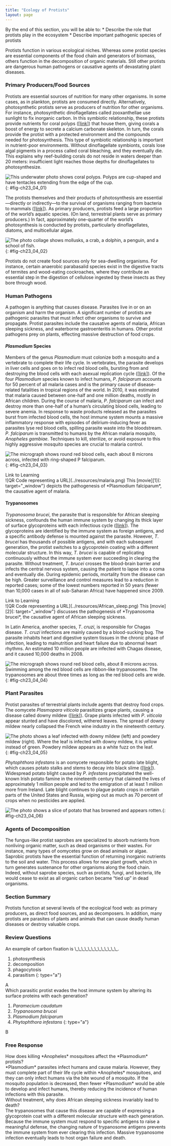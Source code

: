 ```yaml
---
title: "Ecology of Protists"
layout: page
---
```



<div data-type="abstract" markdown="1">
By the end of this section, you will be able to:
* Describe the role that protists play in the ecosystem
* Describe important pathogenic species of protists

</div>

Protists function in various ecological niches. Whereas some protist species are essential components of the food chain and generators of biomass, others function in the decomposition of organic materials. Still other protists are dangerous human pathogens or causative agents of devastating plant diseases.

### Primary Producers/Food Sources

Protists are essential sources of nutrition for many other organisms. In some cases, as in plankton, protists are consumed directly. Alternatively, photosynthetic protists serve as producers of nutrition for other organisms. For instance, photosynthetic dinoflagellates called zooxanthellae use sunlight to fix inorganic carbon. In this symbiotic relationship, these protists provide nutrients for coral polyps ([\[link\]](#fig-ch23_04_01)) that house them, giving corals a boost of energy to secrete a calcium carbonate skeleton. In turn, the corals provide the protist with a protected environment and the compounds needed for photosynthesis. This type of symbiotic relationship is important in nutrient-poor environments. Without dinoflagellate symbionts, corals lose algal pigments in a process called coral bleaching, and they eventually die. This explains why reef-building corals do not reside in waters deeper than 20 meters: insufficient light reaches those depths for dinoflagellates to photosynthesize.

 ![This underwater photo shows coral polyps. Polyps are cup-shaped and have tentacles extending from the edge of the cup.](../resources/Figure_23_04_01.jpg "Coral polyps obtain nutrition through a symbiotic relationship with dinoflagellates."){: #fig-ch23_04_01}

The protists themselves and their products of photosynthesis are essential—directly or indirectly—to the survival of organisms ranging from bacteria to mammals ([\[link\]](#fig-ch23_04_02)). As primary producers, protists feed a large proportion of the world’s aquatic species. (On land, terrestrial plants serve as primary producers.) In fact, approximately one-quarter of the world’s photosynthesis is conducted by protists, particularly dinoflagellates, diatoms, and multicellular algae.

 ![The photo collage shows mollusks, a crab, a dolphin, a penguin, and a school of fish.](../resources/Figure_23_04_02abcde.jpg "Virtually all aquatic organisms depend directly or indirectly on protists for food. (credit &#x201C;mollusks&#x201D;: modification of work by Craig Stihler, USFWS; credit &#x201C;crab&#x201D;: modification of work by David Berkowitz; credit &#x201C;dolphin&#x201D;: modification of work by Mike Baird; credit &#x201C;fish&#x201D;: modification of work by Tim Sheerman-Chase; credit &#x201C;penguin&#x201D;: modification of work by Aaron Logan)"){: #fig-ch23_04_02}

Protists do not create food sources only for sea-dwelling organisms. For instance, certain anaerobic parabasalid species exist in the digestive tracts of termites and wood-eating cockroaches, where they contribute an essential step in the digestion of cellulose ingested by these insects as they bore through wood.

### Human Pathogens

A pathogen is anything that causes disease. Parasites live in or on an organism and harm the organism. A significant number of protists are pathogenic parasites that must infect other organisms to survive and propagate. Protist parasites include the causative agents of malaria, African sleeping sickness, and waterborne gastroenteritis in humans. Other protist pathogens prey on plants, effecting massive destruction of food crops.

#### *Plasmodium* Species

Members of the genus *Plasmodium* must colonize both a mosquito and a vertebrate to complete their life cycle. In vertebrates, the parasite develops in liver cells and goes on to infect red blood cells, bursting from and destroying the blood cells with each asexual replication cycle ([\[link\]](#fig-ch23_04_03)). Of the four *Plasmodium* species known to infect humans, *P*.<em> falciparum</em> accounts for 50 percent of all malaria cases and is the primary cause of disease-related fatalities in tropical regions of the world. In 2010, it was estimated that malaria caused between one-half and one million deaths, mostly in African children. During the course of malaria, *P*.<em> falciparum</em> can infect and destroy more than one-half of a human’s circulating blood cells, leading to severe anemia. In response to waste products released as the parasites burst from infected blood cells, the host immune system mounts a massive inflammatory response with episodes of delirium-inducing fever as parasites lyse red blood cells, spilling parasite waste into the bloodstream. *P*.<em> falciparum</em> is transmitted to humans by the African malaria mosquito, *Anopheles gambiae*. Techniques to kill, sterilize, or avoid exposure to this highly aggressive mosquito species are crucial to malaria control.

 ![The micrograph shows round red blood cells, each about 8 microns across, infected with ring-shaped P falciparum.](../resources/Figure_23_04_03.jpg "Red blood cells are shown to be infected with P. falciparum, the causative agent of malaria. In this light microscopic image taken using a 100&#xD7; oil immersion lens, the ring-shaped P. falciparum stains purple. (credit: modification of work by Michael Zahniser; scale-bar data from Matt Russell)"){: #fig-ch23_04_03}

<div data-type="note" data-has-label="true" class="interactive" data-label="" markdown="1">
<div data-type="title">
Link to Learning
</div>
<span data-type="media" data-alt="QR Code representing a URL"> ![QR Code representing a URL](../resources/malaria.png) </span>
This [movie][1]{: target="_window"} depicts the pathogenesis of *Plasmodium falciparum*, the causative agent of malaria.

</div>

#### Trypanosomes

*Trypanosoma brucei*, the parasite that is responsible for African sleeping sickness, confounds the human immune system by changing its thick layer of surface glycoproteins with each infectious cycle ([\[link\]](#fig-ch23_04_04)). The glycoproteins are identified by the immune system as foreign antigens, and a specific antibody defense is mounted against the parasite. However, *T*.<em> brucei</em> has thousands of possible antigens, and with each subsequent generation, the protist switches to a glycoprotein coating with a different molecular structure. In this way, *T*.<em> brucei</em> is capable of replicating continuously without the immune system ever succeeding in clearing the parasite. Without treatment, *T*.<em> brucei</em> crosses the blood-brain barrier and infects the central nervous system, causing the patient to lapse into a coma and eventually die. During epidemic periods, mortality from the disease can be high. Greater surveillance and control measures lead to a reduction in reported cases; some of the lowest numbers reported in 50 years (fewer than 10,000 cases in all of sub-Saharan Africa) have happened since 2009.

<div data-type="note" data-has-label="true" class="interactive" data-label="" markdown="1">
<div data-type="title">
Link to Learning
</div>
<span data-type="media" data-alt="QR Code representing a URL"> ![QR Code representing a URL](../resources/African_sleep.png) </span>
This [movie][2]{: target="_window"} discusses the pathogenesis of *Trypanosoma brucei*, the causative agent of African sleeping sickness.

</div>

In Latin America, another species, *T*.<em> cruzi</em>, is responsible for Chagas disease. *T*.<em> cruzi</em> infections are mainly caused by a blood-sucking bug. The parasite inhabits heart and digestive system tissues in the chronic phase of infection, leading to malnutrition and heart failure due to abnormal heart rhythms. An estimated 10 million people are infected with Chagas disease, and it caused 10,000 deaths in 2008.

 ![The micrograph shows round red blood cells, about 8 microns across. Swimming among the red blood cells are ribbon-like trypanosomes. The trypanosomes are about three times as long as the red blood cells are wide.](../resources/Figure_23_04_04.jpg "Trypanosomes are shown among red blood cells. (credit: modification of work by Dr. Myron G. Shultz; scale-bar data from Matt Russell)"){: #fig-ch23_04_04}

### Plant Parasites

Protist parasites of terrestrial plants include agents that destroy food crops. The oomycete *Plasmopara viticola* parasitizes grape plants, causing a disease called downy mildew ([\[link\]](#fig-ch23_04_05)). Grape plants infected with *P*.<em> viticola</em> appear stunted and have discolored, withered leaves. The spread of downy mildew nearly collapsed the French wine industry in the nineteenth century.

 ![The photo shows a leaf infected with downy mildew (left) and powdery mildew (right). Where the leaf is infected with downy mildew, it is yellow instead of green. Powdery mildew appears as a white fuzz on the leaf.](../resources/Figure_23_04_05.jpg "Both downy and powdery mildews on this grape leaf are caused by an infection of P. viticola. (credit: modification of work by USDA)"){: #fig-ch23_04_05}

*Phytophthora infestans* is an oomycete responsible for potato late blight, which causes potato stalks and stems to decay into black slime ([\[link\]](#fig-ch23_04_06)). Widespread potato blight caused by *P*.<em> infestans</em> precipitated the well-known Irish potato famine in the nineteenth century that claimed the lives of approximately 1 million people and led to the emigration of at least 1 million more from Ireland. Late blight continues to plague potato crops in certain parts of the United States and Russia, wiping out as much as 70 percent of crops when no pesticides are applied.

 ![The photo shows a slice of potato that has browned and appears rotten.](../resources/Figure_23_04_06.jpg "These unappetizing remnants result from an infection with P. infestans, the causative agent of potato late blight. (credit: USDA)"){: #fig-ch23_04_06}

### Agents of Decomposition

The fungus-like protist saprobes are specialized to absorb nutrients from nonliving organic matter, such as dead organisms or their wastes. For instance, many types of oomycetes grow on dead animals or algae. Saprobic protists have the essential function of returning inorganic nutrients to the soil and water. This process allows for new plant growth, which in turn generates sustenance for other organisms along the food chain. Indeed, without saprobe species, such as protists, fungi, and bacteria, life would cease to exist as all organic carbon became “tied up” in dead organisms.

### Section Summary

Protists function at several levels of the ecological food web: as primary producers, as direct food sources, and as decomposers. In addition, many protists are parasites of plants and animals that can cause deadly human diseases or destroy valuable crops.

### Review Questions

<div data-type="exercise">
<div data-type="problem" markdown="1">
An example of carbon fixation is \_\_\_\_\_\_\_\_\_\_\_\_\_.

1.  photosynthesis
2.  decomposition
3.  phagocytosis
4.  parasitism
{: type="a"}

</div>
<div data-type="solution" markdown="1">
A

</div>
</div>

<div data-type="exercise">
<div data-type="problem" markdown="1">
Which parasitic protist evades the host immune system by altering its surface proteins with each generation?

1.  *Paramecium caudatum*
2.  *Trypanosoma brucei*
3.  *Plasmodium falciparum*
4.  *Phytophthora infestans*
{: type="a"}

</div>
<div data-type="solution" markdown="1">
B

</div>
</div>

### Free Response

<div data-type="exercise">
<div data-type="problem" markdown="1">
How does killing *Anopheles* mosquitoes affect the *Plasmodium* protists?

</div>
<div data-type="solution" markdown="1">
*Plasmodium* parasites infect humans and cause malaria. However, they must complete part of their life cycle within *Anopheles* mosquitoes, and they can only infect humans via the bite wound of a mosquito. If the mosquito population is decreased, then fewer *Plasmodium* would be able to develop and infect humans, thereby reducing the incidence of human infections with this parasite.

</div>
</div>

<div data-type="exercise">
<div data-type="problem" markdown="1">
Without treatment, why does African sleeping sickness invariably lead to death?

</div>
<div data-type="solution" markdown="1">
The trypanosomes that cause this disease are capable of expressing a glycoprotein coat with a different molecular structure with each generation. Because the immune system must respond to specific antigens to raise a meaningful defense, the changing nature of trypanosome antigens prevents the immune system from ever clearing this infection. Massive trypanosome infection eventually leads to host organ failure and death.

</div>
</div>



[1]: https://www.animalplanet.com/tv-shows/monsters-inside-me/videos/malaria-parasite
[2]: https://www.animalplanet.com/tv-shows/monsters-inside-me/videos/african-sleeping-sickness
